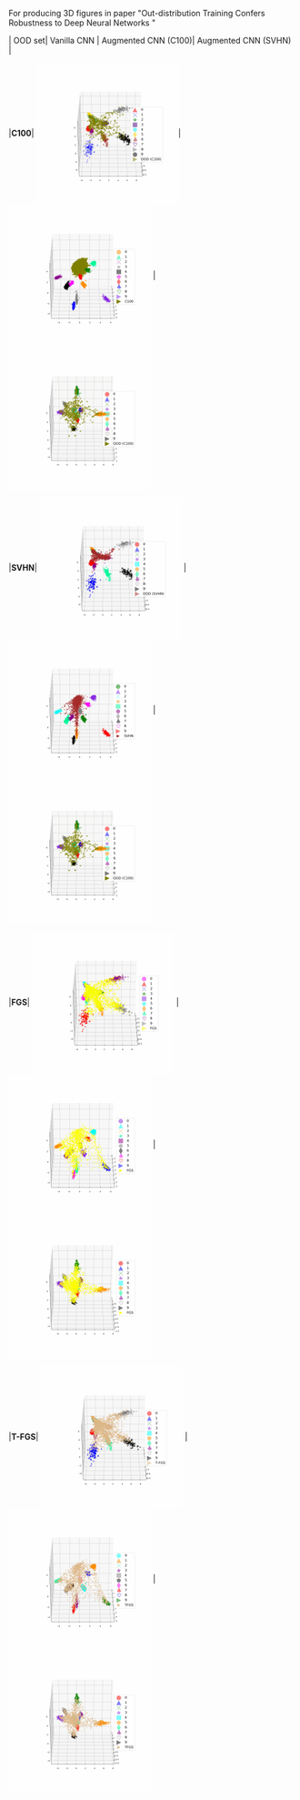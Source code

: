 For producing 3D figures in paper "Out-distribution Training Confers Robustness to Deep Neural Networks "



| OOD set| Vanilla CNN | Augmented CNN (C100)| Augmented CNN (SVHN) |


|**C100**| <img src='gif_PCA_Chap4/CIFAR10/cnn_c100.gif' width="250" height="250" align="center" />| <img src='gif_PCA_Chap4/CIFAR10/acnn_c100_c100.gif' width="250" height="250" align="center" /> | <img src='gif_PCA_Chap4/CIFAR10/acnn_svhn_c100.gif' width="250" height="250" align="center"/>

|**SVHN**| <img src='gif_PCA_Chap4/CIFAR10/cnn_svhn.gif' width="250" height="250" align="center"/> | <img src='gif_PCA_Chap4/CIFAR10/acnn_c100_svhn.gif' width="250" height="250" align="center"/> |<img src='gif_PCA_Chap4/CIFAR10/acnn_svhn_c100.gif' width="250" height="250" align="center"/>

|**FGS**| <img src='gif_PCA_Chap4/CIFAR10/cnn_fgs.gif' width="250" height="250" align="center"/> | <img src='gif_PCA_Chap4/CIFAR10/acnn_c100_fgs.gif' width="250" height="250" align="center"/> |<img src='gif_PCA_Chap4/CIFAR10/acnn_svhn_fgs.gif' width="250" height="250" align="center"/>

|**T-FGS**| <img src='gif_PCA_Chap4/CIFAR10/cnn_tfgs.gif' width="250" height="250" align="center"/> | <img src='gif_PCA_Chap4/CIFAR10/acnn_c100_tfgs.gif' width="250" height="250" align="center"/> |<img src='gif_PCA_Chap4/CIFAR10/acnn_svhn_tfgs.gif' width="250" height="250" align="center"/>

